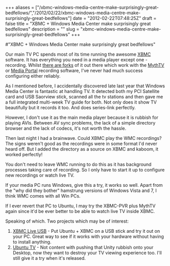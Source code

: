 +++
aliases = ["/xbmc-windows-media-centre-make-surprisingly-great-bedfellows/","/2012/02/22/xbmc-windows-media-centre-make-surprisingly-great-bedfellows"]
date = "2012-02-22T07:48:25Z"
draft = false
title = "XBMC + Windows Media Center make surprisingly great bedfellows"
description = ""
slug = "xbmc-windows-media-centre-make-surprisingly-great-bedfellows"
+++

#"XBMC + Windows Media Center make surprisingly great bedfellows"

Our main TV PC spends most of its time running the awesome <a href="http://xbmc.org">XBMC</a> software. It has everything you need in a media player except one - recording. Whilst <a href="http://wiki.xbmc.org/index.php?title=HOW-TO:Watch_TV_in_XBMC">there are forks</a> of it out there which work with the <a href="http://www.mythtv.org/wiki/MythTV_on_Windows">MythTV</a> or <a href="http://www.team-mediaportal.com/">Media Portal</a> recording software, I've never had much success configuring either reliably.

As I mentioned before, I accidentally discovered late last year that Windows Media Center is fantastic at handling TV. It detected both my PCI Satellite card and USB Saorview stick, scanned all the tv stations and then gave me a full integrated multi-week TV guide for both. Not only does it show TV beautifully but it records it too. And does series-link perfectly.

However, I don't use it as the main media player because it is rubbish for playing AVIs. Between AV sync problems, the lack of a simple directory browser and the lack of codecs, it's not worth the hassle.

Then last night I had a brainwave. Could XBMC play the WMC recordings? The signs weren't good as the recordings were in some format I'd never heard off. But I added the directory as a source on XBMC and kaboom, it worked perfectly!

You don't need to leave WMC running to do this as it has background processes taking care of recording. So I only have to start it up to configure new recordings or watch live TV.

If your media PC runs Windows, give this a try, it works so well. Apart from the "why did they bother" hamstrung versions of Windows Vista and 7, I think WMC comes with all Win PCs.

If I ever revert that PC to Ubuntu, I may try the XBMC-PVR plus MythTV again since it'd be ever better to be able to watch live TV inside XBMC.

Speaking of which. Two projects which may be of interest:
<ol>
	<li><a href="http://xbmc.org/natethomas/2012/02/09/xbmc-11-0-eden-beta-3-available-now/">XBMC Live USB</a> - Put Ubuntu + XBMC on a USB stick and try it out on your PC. Great way to see if it works with your hardware without having to install anything.</li>
	<li><a href="http://www.ubuntu.com/devices/tv">Ubuntu TV</a> - Not content with pushing that Unity rubbish onto your Desktop, now they want to destroy your TV viewing experience too. I'll still give it a try when it's released.</li>
</ol>
&nbsp;